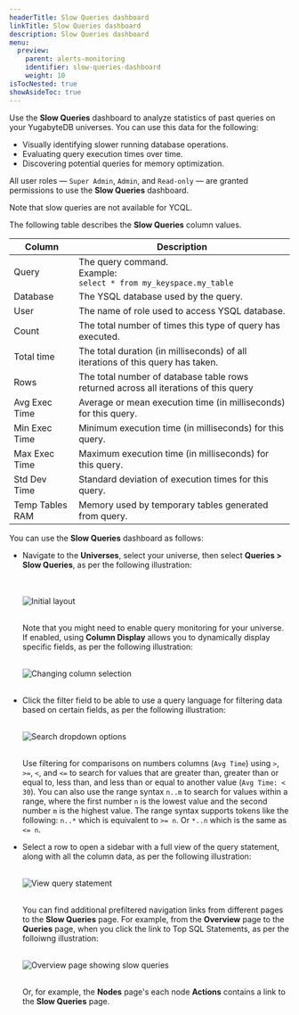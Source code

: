```yaml
---
headerTitle: Slow Queries dashboard
linkTitle: Slow Queries dashboard
description: Slow Queries dashboard
menu:
  preview:
    parent: alerts-monitoring
    identifier: slow-queries-dashboard
    weight: 10
isTocNested: true
showAsideToc: true
---
```


Use the **Slow Queries** dashboard to analyze statistics of past queries on your YugabyteDB universes. You can use this data for the following:

- Visually identifying slower running database operations.
- Evaluating query execution times over time.
- Discovering potential queries for memory optimization.

All user roles — `Super Admin`, `Admin`, and `Read-only` — are granted permissions to use the **Slow Queries** dashboard.

Note that slow queries are not available for YCQL.

The following table describes the **Slow Queries** column values.

| Column          | Description                                                  |
| --------------- | ------------------------------------------------------------ |
| Query           | The query command.<br>Example: <br>`select * from my_keyspace.my_table` |
| Database        | The YSQL database used by the query.                         |
| User            | The name of role used to access YSQL database.               |
| Count           | The total number of times this type of query has executed.   |
| Total time      | The total duration (in milliseconds) of all iterations of this query has taken. |
| Rows            | The total number of database table rows returned across all iterations of this query |
| Avg Exec Time   | Average or mean execution time (in milliseconds) for this query. |
| Min Exec Time   | Minimum execution time (in milliseconds) for this query.     |
| Max Exec Time   | Maximum execution time (in milliseconds) for this query.     |
| Std Dev Time    | Standard deviation of execution times for this query.        |
| Temp Tables RAM | Memory used by temporary tables generated from query.        |

You can use the **Slow Queries** dashboard as follows:

- Navigate to the **Universes**, select your universe, then select **Queries > Slow Queries**, as per the following illustration:<br><br><br>

  ![Initial layout](/images/yp/alerts-monitoring/slow-queries/initial-table-view.png)<br><br>

  Note that you might need to enable query monitoring for your universe. If enabled, using **Column Display** allows you to dynamically display specific fields, as per the following illustration:<br><br>

  ![Changing column selection](/images/yp/alerts-monitoring/slow-queries/selecting-columns.png)<br><br>

- Click the filter field to be able to use a query language for filtering data based on certain fields, as per the following illustration:<br><br>

  ![Search dropdown options](/images/yp/alerts-monitoring/slow-queries/search-dropdown-options.png)<br><br>

  Use filtering for comparisons on numbers columns (`Avg Time`) using `>`, `>=`, `<`, and `<=` to search for values that are greater than, greater than or equal to, less than, and less than or equal to another value (`Avg Time: < 30`). You can also use the range syntax `n..m` to search for values within a range, where the first number `n` is the lowest value and the second number `m` is the highest value. The range syntax supports tokens like the following: `n..*` which is equivalent to `>= n`. Or `*..n` which is the same as `<= n`.

- Select a row to open a sidebar with a full view of the query statement, along with all the column data, as per the following illustration:<br><br>

  ![View query statement](/images/yp/alerts-monitoring/slow-queries/query-info-panel.png)<br><br>

  You can find additional prefiltered navigation links from different pages to the **Slow Queries** page. For example, from the **Overview** page to the **Queries** page, when you click the link to Top SQL Statements, as per the folloiwng illustration:<br><br>

  ![Overview page showing slow queries](/images/yp/alerts-monitoring/slow-queries/overview-showing-link.png)<br><br>

  Or, for example, the **Nodes** page's each node **Actions** contains a link to the **Slow Queries** page.
